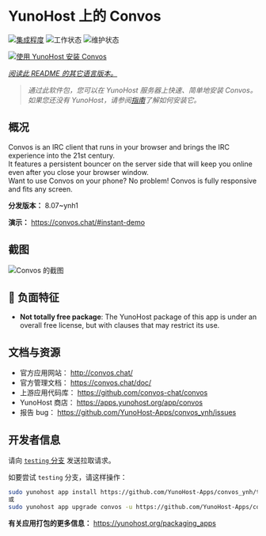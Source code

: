 <!--
注意：此 README 由 <https://github.com/YunoHost/apps/tree/master/tools/readme_generator> 自动生成
请勿手动编辑。
-->

# YunoHost 上的 Convos

[![集成程度](https://dash.yunohost.org/integration/convos.svg)](https://ci-apps.yunohost.org/ci/apps/convos/) ![工作状态](https://ci-apps.yunohost.org/ci/badges/convos.status.svg) ![维护状态](https://ci-apps.yunohost.org/ci/badges/convos.maintain.svg)

[![使用 YunoHost 安装 Convos](https://install-app.yunohost.org/install-with-yunohost.svg)](https://install-app.yunohost.org/?app=convos)

*[阅读此 README 的其它语言版本。](./ALL_README.md)*

> *通过此软件包，您可以在 YunoHost 服务器上快速、简单地安装 Convos。*  
> *如果您还没有 YunoHost，请参阅[指南](https://yunohost.org/install)了解如何安装它。*

## 概况

Convos is an IRC client that runs in your browser and brings the IRC experience into the 21st century.  
It features a persistent bouncer on the server side that will keep you online even after you close your browser window.  
Want to use Convos on your phone? No problem! Convos is fully responsive and fits any screen.


**分发版本：** 8.07~ynh1

**演示：** <https://convos.chat/#instant-demo>

## 截图

![Convos 的截图](./doc/screenshots/2020-05-28-convos-chat.jpg)

## :red_circle: 负面特征

- **Not totally free package**: The YunoHost package of this app is under an overall free license, but with clauses that may restrict its use.

## 文档与资源

- 官方应用网站： <http://convos.chat/>
- 官方管理文档： <https://convos.chat/doc/>
- 上游应用代码库： <https://github.com/convos-chat/convos>
- YunoHost 商店： <https://apps.yunohost.org/app/convos>
- 报告 bug： <https://github.com/YunoHost-Apps/convos_ynh/issues>

## 开发者信息

请向 [`testing` 分支](https://github.com/YunoHost-Apps/convos_ynh/tree/testing) 发送拉取请求。

如要尝试 `testing` 分支，请这样操作：

```bash
sudo yunohost app install https://github.com/YunoHost-Apps/convos_ynh/tree/testing --debug
或
sudo yunohost app upgrade convos -u https://github.com/YunoHost-Apps/convos_ynh/tree/testing --debug
```

**有关应用打包的更多信息：** <https://yunohost.org/packaging_apps>

